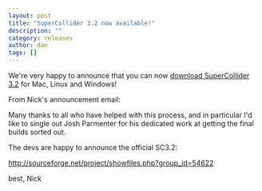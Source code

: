 ```yaml
---
layout: post
title: "SuperCollider 3.2 now available!"
description: ""
category: releases
author: dan
tags: []
---
```

We're very happy to announce that you can now [download SuperCollider 3.2](http://sourceforge.net/project/showfiles.php?group_id=54622) for Mac, Linux and Windows!

From Nick's announcement email:

Many thanks to all who have helped with this process, and in particular I'd like to single out Josh Parmenter for his dedicated work at getting the final builds sorted out.

The devs are happy to announce the official SC3.2:

http://sourceforge.net/project/showfiles.php?group_id=54622

best,
Nick
